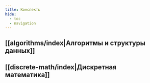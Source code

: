 ```yaml
---
title: Конспекты
hide:
  - toc
  - navigation
---
```


## [[algorithms/index|Алгоритмы и структуры данных]]
## [[discrete-math/index|Дискретная математика]]
